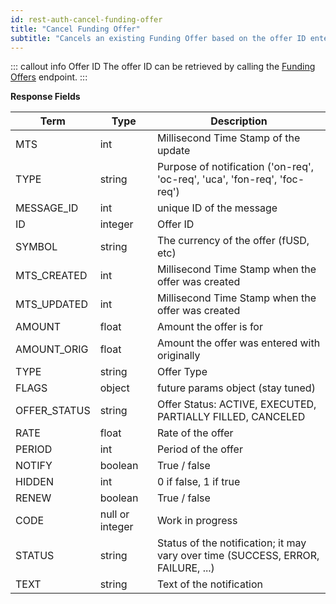 ```yaml
---
id: rest-auth-cancel-funding-offer
title: "Cancel Funding Offer"
subtitle: "Cancels an existing Funding Offer based on the offer ID entered."
---
```


::: callout info Offer ID
The offer ID can be retrieved by calling the [Funding Offers](https://docs.bitfinex.com/reference#rest-auth-funding-offers) endpoint.
:::


**Response Fields**

Term | Type | Description
-- | -- | --
MTS  |  int  |  Millisecond Time Stamp of the update
TYPE  |  string  |  Purpose of notification ('on-req', 'oc-req', 'uca', 'fon-req', 'foc-req')
MESSAGE_ID  |  int  |  unique ID of the message
ID  |  integer  |  Offer ID
SYMBOL  |  string  |  The currency of the offer (fUSD, etc)
MTS_CREATED  |  int  |  Millisecond Time Stamp when the offer was created
MTS_UPDATED  |  int  |  Millisecond Time Stamp when the offer was created
AMOUNT  |  float  |  Amount the offer is for
AMOUNT_ORIG  |  float  |  Amount the offer was entered with originally
TYPE  |  string  | Offer Type
FLAGS  |  object  |  future params object (stay tuned)
OFFER_STATUS  |  string  | Offer Status: ACTIVE, EXECUTED, PARTIALLY FILLED, CANCELED
RATE  |  float  |  Rate of the offer
PERIOD  |  int  |  Period of the offer
NOTIFY  |  boolean |  True / false
HIDDEN  |  int  |  0 if false, 1 if true
RENEW  |  boolean |  True / false
CODE  |  null or integer  | Work in progress
STATUS  |  string  |  Status of the notification; it may vary over time (SUCCESS, ERROR, FAILURE, ...)
TEXT  |  string  |  Text of the notification

